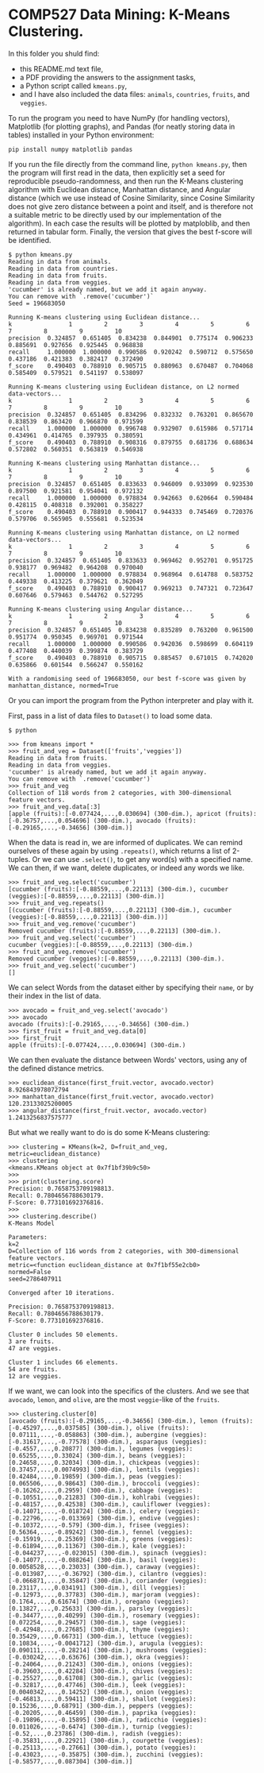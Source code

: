 # COMP527 Data Mining: K-Means Clustering.

In this folder you shuld find:
- this README.md text file,
- a PDF providing the answers to the assignment tasks,
- a Python script called `kmeans.py`,
- and I have also included the data files: `animals`, `countries`, `fruits`, and `veggies`.

To run the program you need to have NumPy (for handling vectors), Matplotlib (for plotting graphs), and Pandas (for neatly storing data in tables) installed in your Python environment:
```
pip install numpy matplotlib pandas
```

If you run the file directly from the command line, `python kmeans.py`, then the program will first read in the data, then explicitly set a seed for reproducible pseudo-randomness, and then run the K-Means clustering algorithm with Euclidean distance, Manhattan distance, and Angular distance (which we use instead of Cosine Similarity, since Cosine Similarity does not give zero distance between a point and itself, and is therefore not a suitable metric to be directly used by our implementation of the algorithm). In each case the results will be plotted by matploblib, and then returned in tabular form. Finally, the version that gives the best f-score will be identified.

```
$ python kmeans.py 
Reading in data from animals.
Reading in data from countries.
Reading in data from fruits.
Reading in data from veggies.
'cucumber' is already named, but we add it again anyway.
You can remove with `.remove('cucumber')`
Seed = 196683050

Running K-means clustering using Euclidean distance...
k                1         2         3         4         5         6         7         8         9         10
precision  0.324857  0.651405  0.834238  0.844901  0.775174  0.906233  0.885691  0.927656  0.925445  0.968838
recall     1.000000  1.000000  0.990586  0.920242  0.590712  0.575650  0.437186  0.421383  0.382417  0.372490
f_score    0.490403  0.788910  0.905715  0.880963  0.670487  0.704068  0.585409  0.579521  0.541197  0.538097

Running K-means clustering using Euclidean distance, on L2 normed data-vectors...
k                1         2         3         4         5         6         7         8         9         10
precision  0.324857  0.651405  0.834296  0.832332  0.763201  0.865670  0.838539  0.863420  0.966870  0.971599
recall     1.000000  1.000000  0.996748  0.932907  0.615986  0.571714  0.434961  0.414765  0.397935  0.380591
f_score    0.490403  0.788910  0.908316  0.879755  0.681736  0.688634  0.572802  0.560351  0.563819  0.546938

Running K-means clustering using Manhattan distance...
k                1         2         3         4         5         6         7         8         9         10
precision  0.324857  0.651405  0.833633  0.946009  0.933099  0.923530  0.897500  0.921581  0.954041  0.972132
recall     1.000000  1.000000  0.978834  0.942663  0.620664  0.590484  0.428115  0.408318  0.392001  0.358227
f_score    0.490403  0.788910  0.900417  0.944333  0.745469  0.720376  0.579706  0.565905  0.555681  0.523534

Running K-means clustering using Manhattan distance, on L2 normed data-vectors...
k                1         2         3         4         5         6         7         8         9         10
precision  0.324857  0.651405  0.833633  0.969462  0.952701  0.951725  0.938177  0.969482  0.964208  0.970040
recall     1.000000  1.000000  0.978834  0.968964  0.614788  0.583752  0.449338  0.413225  0.379621  0.362049
f_score    0.490403  0.788910  0.900417  0.969213  0.747321  0.723647  0.607646  0.579463  0.544762  0.527295

Running K-means clustering using Angular distance...
k                1         2         3         4         5         6         7         8         9         10
precision  0.324857  0.651405  0.834238  0.835289  0.763200  0.961500  0.951774  0.950345  0.969701  0.971544
recall     1.000000  1.000000  0.990586  0.942036  0.598699  0.604119  0.477408  0.440039  0.399874  0.383729
f_score    0.490403  0.788910  0.905715  0.885457  0.671015  0.742020  0.635866  0.601544  0.566247  0.550162

With a randomising seed of 196683050, our best f-score was given by manhattan_distance, normed=True
```

Or you can import the program from the Python interpreter and play with it. 

First, pass in a list of data files to `Dataset()` to load some data.
```
$ python

>>> from kmeans import *
>>> fruit_and_veg = Dataset(['fruits','veggies'])
Reading in data from fruits.
Reading in data from veggies.
'cucumber' is already named, but we add it again anyway.
You can remove with `.remove('cucumber')`
>>> fruit_and_veg
Collection of 118 words from 2 categories, with 300-dimensional feature vectors.
>>> fruit_and_veg.data[:3]
[apple (fruits):[-0.077424,...,0.030694] (300-dim.), apricot (fruits):[-0.36757,...,0.054696] (300-dim.), avocado (fruits):[-0.29165,...,-0.34656] (300-dim.)]
```

When the data is read in, we are informed of duplicates. We can remind ourselves of these again by using `.repeats()`, which returns a list of 2-tuples. Or we can use `.select()`, to get any word(s) with a specified name. We can then, if we want, delete duplicates, or indeed any words we like.
```
>>> fruit_and_veg.select('cucumber')
[cucumber (fruits):[-0.88559,...,0.22113] (300-dim.), cucumber (veggies):[-0.88559,...,0.22113] (300-dim.)]
>>> fruit_and_veg.repeats()
[(cucumber (fruits):[-0.88559,...,0.22113] (300-dim.), cucumber (veggies):[-0.88559,...,0.22113] (300-dim.))]
>>> fruit_and_veg.remove('cucumber')
Removed cucumber (fruits):[-0.88559,...,0.22113] (300-dim.).
>>> fruit_and_veg.select('cucumber')
cucumber (veggies):[-0.88559,...,0.22113] (300-dim.)
>>> fruit_and_veg.remove('cucumber')
Removed cucumber (veggies):[-0.88559,...,0.22113] (300-dim.).
>>> fruit_and_veg.select('cucumber')
[]
```

We can select Words from the dataset either by specifying their `name`, or by their index in the list of data.
```
>>> avocado = fruit_and_veg.select('avocado')
>>> avocado
avocado (fruits):[-0.29165,...,-0.34656] (300-dim.)
>>> first_fruit = fruit_and_veg.data[0]
>>> first_fruit
apple (fruits):[-0.077424,...,0.030694] (300-dim.)
```

We can then evaluate the distance between Words' vectors, using any of the defined distance metrics.
```
>>> euclidean_distance(first_fruit.vector, avocado.vector)
8.926843978072794
>>> manhattan_distance(first_fruit.vector, avocado.vector)
120.23133025200005
>>> angular_distance(first_fruit.vector, avocado.vector)
1.2413256837575777
```

But what we really want to do is do some K-Means clustering:
```
>>> clustering = KMeans(k=2, D=fruit_and_veg, metric=euclidean_distance)
>>> clustering
<kmeans.KMeans object at 0x7f1bf39b9c50>
>>>
>>> print(clustering.score)
Precision: 0.7658753709198813.
Recall: 0.7804656788630179.
F-Score: 0.773101692376816.
>>>
>>> clustering.describe()
K-Means Model

Parameters:
k=2
D=Collection of 116 words from 2 categories, with 300-dimensional feature vectors.
metric=<function euclidean_distance at 0x7f1bf55e2cb0>
normed=False
seed=2786407911

Converged after 10 iterations.

Precision: 0.7658753709198813.
Recall: 0.7804656788630179.
F-Score: 0.773101692376816.

Cluster 0 includes 50 elements.
3 are fruits.
47 are veggies.

Cluster 1 includes 66 elements.
54 are fruits.
12 are veggies.
```

If we want, we can look into the specifics of the clusters. And we see that `avocado`, `lemon`, and `olive`, are the most `veggie`-like of the `fruits`.
```
>>> clustering.cluster[0]
[avocado (fruits):[-0.29165,...,-0.34656] (300-dim.), lemon (fruits):[-0.45297,...,0.037585] (300-dim.), olive (fruits):[0.07111,...,-0.058863] (300-dim.), aubergine (veggies):[-0.31617,...,-0.77578] (300-dim.), asparagus (veggies):[-0.4557,...,0.20877] (300-dim.), legumes (veggies):[0.65255,...,0.33024] (300-dim.), beans (veggies):[0.24658,...,0.32034] (300-dim.), chickpeas (veggies):[0.37457,...,0.0074993] (300-dim.), lentils (veggies):[0.42484,...,0.19859] (300-dim.), peas (veggies):[0.065506,...,0.98643] (300-dim.), broccoli (veggies):[-0.16262,...,0.2959] (300-dim.), cabbage (veggies):[-0.10551,...,0.21283] (300-dim.), kohlrabi (veggies):[-0.48157,...,0.42538] (300-dim.), cauliflower (veggies):[-0.14071,...,-0.018724] (300-dim.), celery (veggies):[-0.22796,...,-0.013369] (300-dim.), endive (veggies):[-0.10372,...,-0.579] (300-dim.), frisee (veggies):[0.56364,...,-0.89242] (300-dim.), fennel (veggies):[-0.15919,...,0.25369] (300-dim.), greens (veggies):[-0.61894,...,0.11367] (300-dim.), kale (veggies):[-0.044237,...,-0.023015] (300-dim.), spinach (veggies):[-0.14077,...,-0.088264] (300-dim.), basil (veggies):[0.0058528,...,0.23033] (300-dim.), caraway (veggies):[-0.013987,...,-0.36792] (300-dim.), cilantro (veggies):[-0.066871,...,0.35847] (300-dim.), coriander (veggies):[0.23117,...,0.034191] (300-dim.), dill (veggies):[-0.12973,...,0.37783] (300-dim.), marjoram (veggies):[0.1764,...,0.61674] (300-dim.), oregano (veggies):[0.13827,...,0.25633] (300-dim.), parsley (veggies):[-0.34477,...,0.40299] (300-dim.), rosemary (veggies):[0.072254,...,0.29457] (300-dim.), sage (veggies):[-0.42948,...,0.27685] (300-dim.), thyme (veggies):[0.35429,...,0.66731] (300-dim.), lettuce (veggies):[0.10834,...,-0.0041712] (300-dim.), arugula (veggies):[0.090111,...,-0.28214] (300-dim.), mushrooms (veggies):[-0.030242,...,0.63676] (300-dim.), okra (veggies):[-0.24064,...,0.21243] (300-dim.), onions (veggies):[-0.39603,...,0.42284] (300-dim.), chives (veggies):[-0.25527,...,0.61708] (300-dim.), garlic (veggies):[-0.32817,...,0.47746] (300-dim.), leek (veggies):[0.0040342,...,0.14252] (300-dim.), onion (veggies):[-0.46813,...,0.59411] (300-dim.), shallot (veggies):[0.15236,...,0.68791] (300-dim.), peppers (veggies):[-0.20205,...,0.46459] (300-dim.), paprika (veggies):[-0.19896,...,-0.15895] (300-dim.), radicchio (veggies):[0.011026,...,-0.6474] (300-dim.), turnip (veggies):[-0.52,...,0.23786] (300-dim.), radish (veggies):[-0.35831,...,0.22921] (300-dim.), courgette (veggies):[-0.25113,...,-0.27661] (300-dim.), potato (veggies):[-0.43023,...,-0.35875] (300-dim.), zucchini (veggies):[-0.58577,...,0.087304] (300-dim.)]
```
